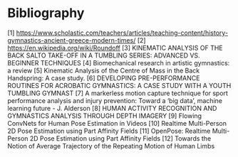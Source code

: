 # Bibliography

[1] https://www.scholastic.com/teachers/articles/teaching-content/history-gymnastics-ancient-greece-modern-times/
[2] https://en.wikipedia.org/wiki/Roundoff
[3] KINEMATIC ANALYSIS OF THE BACK SALTO TAKE-OFF IN A TUMBLING SERIES:
ADVANCED VS. BEGINNER TECHNIQUES
[4] Biomechanical research in artistic gymnastics: a
review
[5] Kinematic Analysis of the Centre of Mass in
the Back Handspring: A case study.
[6] DEVELOPING PRE-PERFORMANCE ROUTINES FOR
ACROBATIC GYMNASTICS: A CASE STUDY WITH A YOUTH
TUMBLING GYMNAST
[7] A markerless motion capture technique for sport performance analysis and injury prevention: Toward a ‘big data’, machine learning future - J. Alderson
[8] HUMAN ACTIVITY RECOGNITION AND
GYMNASTICS ANALYSIS THROUGH
DEPTH IMAGERY
[9] Flowing ConvNets for Human Pose Estimation in Videos
[10] Realtime Multi-Person 2D Pose Estimation using Part Affinity Fields 
[11] OpenPose: Realtime Multi-Person 2D Pose
Estimation using Part Affinity Fields
[12] Towards the Notion of Average Trajectory of the Repeating Motion of Human Limbs

